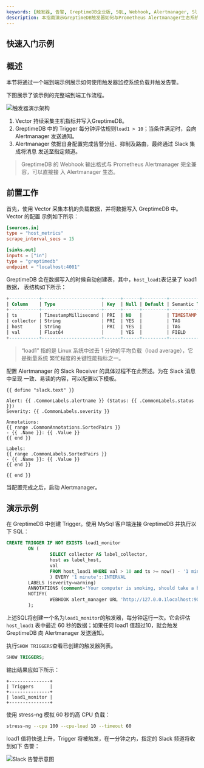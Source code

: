 ```yaml
---
keywords: [触发器, 告警, GreptimeDB企业版, SQL, Webhook, Alertmanager, Slack]
description: 本指南演示GreptimeDB触发器如何与Prometheus Alertmanager生态系统无缝集成，实现监控和告警功能。
---
```


## 快速入门示例

## 概述

本节将通过一个端到端示例展示如何使用触发器监控系统负载并触发告警。

下图展示了该示例的完整端到端工作流程。

![触发器演示架构](/trigger-demo-architecture.png)

1. Vector 持续采集主机指标并写入GreptimeDB。
2. GreptimeDB 中的 Trigger 每分钟评估规则`load1 > 10`；当条件满足时，会向 Alertmanager
    发送通知。
3. Alertmanager 依据自身配置完成告警分组、抑制及路由，最终通过 Slack 集成将消息
    发送至指定频道。


> GreptimeDB 的 Webhook 输出格式与 Prometheus Alertmanager 完全兼容，可以直接接
入 Alertmanager 生态。

## 前置工作

首先，使用 Vector 采集本机的负载数据，并将数据写入 GreptimeDB 中。Vector 的配置
示例如下所示：

```toml
[sources.in]
type = "host_metrics"
scrape_interval_secs = 15

[sinks.out]
inputs = ["in"]
type = "greptimedb"
endpoint = "localhost:4001"
```

GreptimeDB 会在数据写入的时候自动创建表，其中，`host_load1`表记录了 load1 数据，
表结构如下所示：

```sql
+-----------+----------------------+------+------+---------+---------------+
| Column    | Type                 | Key  | Null | Default | Semantic Type |
+-----------+----------------------+------+------+---------+---------------+
| ts        | TimestampMillisecond | PRI  | NO   |         | TIMESTAMP     |
| collector | String               | PRI  | YES  |         | TAG           |
| host      | String               | PRI  | YES  |         | TAG           |
| val       | Float64              |      | YES  |         | FIELD         |
+-----------+----------------------+------+------+---------+---------------+
```

> “load1” 指的是 Linux 系统中过去 1 分钟的平均负载（load average），它是衡量系统
繁忙程度的关键性能指标之一。

配置 Alertmanager 的 Slack Receiver 的具体过程不在此赘述。为在 Slack 消息中呈现
一致、易读的内容，可以配置以下模板。

```text
{{ define "slack.text" }}

Alert: {{ .CommonLabels.alertname }} (Status: {{ .CommonLabels.status }})
Severity: {{ .CommonLabels.severity }}

Annotations:
{{ range .CommonAnnotations.SortedPairs }}
- {{ .Name }}: {{ .Value }}
{{ end }}

Labels:
{{ range .CommonLabels.SortedPairs }}
- {{ .Name }}: {{ .Value }}
{{ end }}

{{ end }}
```

当配置完成之后，启动 Alertmanager。

## 演示示例

在 GreptimeDB 中创建 Trigger。使用 MySql 客户端连接 GreptimeDB 并执行以下 SQL：

```sql
CREATE TRIGGER IF NOT EXISTS load1_monitor
        ON (
                SELECT collector AS label_collector, 
                host as label_host, 
                val 
                FROM host_load1 WHERE val > 10 and ts >= now() - '1 minutes'::INTERVAL
                ) EVERY '1 minute'::INTERVAL
        LABELS (severity=warning)
        ANNOTATIONS (comment='Your computer is smoking, should take a break.')
        NOTIFY(
                WEBHOOK alert_manager URL 'http://127.0.0.1localhost:9093' WITH (timeout="1m")
        );
```

上述SQL将创建一个名为`load1_monitor`的触发器，每分钟运行一次。它会评估 `host_load1`
表中最近 60 秒的数据；如果任何 load1 值超过10，就会触发 GreptimeDB 向 Alertmanager
发送通知。

执行`SHOW TRIGGERS`查看已创建的触发器列表。

```sql
SHOW TRIGGERS;
```

输出结果应如下所示：

```text
+---------------+
| Triggers      |
+---------------+
| load1_monitor |
+---------------+
```

使用 stress-ng 模拟 60 秒的高 CPU 负载：

```bash
stress-ng --cpu 100 --cpu-load 10 --timeout 60
```

load1 值将快速上升，Trigger 将被触发，在一分钟之内，指定的 Slack 频道将收到如下
告警：

![Slack 告警示意图](/trigger-slack-alert.png)
